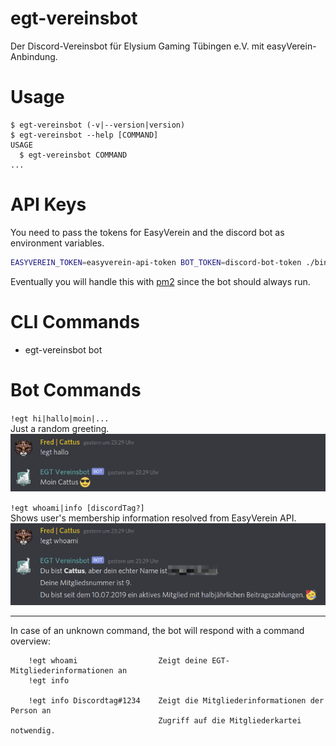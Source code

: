 egt-vereinsbot
==============

Der Discord-Vereinsbot für Elysium Gaming Tübingen e.V. mit easyVerein-Anbindung.  

# Usage
```sh-session
$ egt-vereinsbot (-v|--version|version)
$ egt-vereinsbot --help [COMMAND]
USAGE
  $ egt-vereinsbot COMMAND
...
```

# API Keys
You need to pass the tokens for EasyVerein and the discord bot as environment variables.
```bash
EASYVEREIN_TOKEN=easyverein-api-token BOT_TOKEN=discord-bot-token ./bin/run bot
```
Eventually you will handle this with [pm2](https://pm2.keymetrics.io/) since the bot should always run.

# CLI Commands
* egt-vereinsbot bot

# Bot Commands
`!egt hi|hallo|moin|...`  
Just a random greeting.  
![Screenshot Random Greeting](./docs/screenshot-greeting.png)


`!egt whoami|info [discordTag?]`  
Shows user's membership information resolved from EasyVerein API.  
![Screenshot WhoAmI command](./docs/screenshot-whoami.png)

___
In case of an unknown command, the bot will respond with a command overview:

```
    !egt whoami                  Zeigt deine EGT-Mitgliederinformationen an  
    !egt info  

    !egt info Discordtag#1234    Zeigt die Mitgliederinformationen der Person an  
                                 Zugriff auf die Mitgliederkartei notwendig.
```

